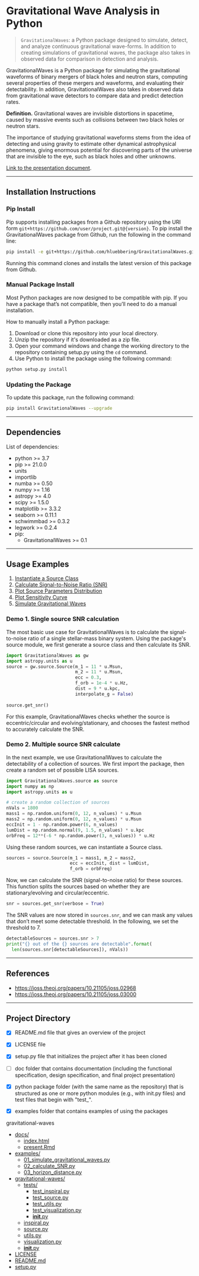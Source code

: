 # Gravitational Wave Analysis in Python

> `GravitationalWaves`: a Python package designed to simulate, detect, and analyze continuous gravitational wave-forms. In addition to creating simulations of gravitational waves, the package also takes in observed data for comparison in detection and analysis.

GravitationalWaves is a Python package for simulating the gravitational waveforms of binary mergers of black holes and neutron stars, computing several properties of these mergers and waveforms, and evaluating their detectability. In addition, GravitationalWaves also takes in observed data from gravitational wave detectors to compare data and predict detection rates. 




**Definition.** Gravitational waves are invisible distortions in spacetime, caused by massive events such as collisions between two black holes or neutron stars.

The importance of studying gravitational waveforms stems from the idea of detecting and using gravity to estimate other dynamical astrophysical phenomena, giving enormous potential for discovering parts of the universe that are invisible to the eye, such as black holes and other unknowns. 






[Link to the presentation document](https://github.com/hluebbering/GravitationalWaves/docs/presentation.html).

--------------------

## Installation Instructions

### Pip Install

Pip supports installing packages from a Github repository using the URI form `git+https://github.com/user/project.git@{version}`. To pip install the GravitationalWaves package from Github, run the following in the command line:


```bash
pip install -e git+https://github.com/hluebbering/GravitationalWaves.git#egg=GravitationalWaves
```

Running this command clones and installs the latest version of this package from Github.



### Manual Package Install

Most Python packages are now designed to be compatible with pip. If you have a package that’s not compatible, then you’ll need to do a manual installation.

How to manually install a Python package:

1. Download or clone this repository into your local directory.
2. Unzip the repository if it's downloaded as a zip file.
3. Open your command windows and change the working directory to the repository containing setup.py using the `cd` command.
4. Use Python to install the package using the following command:

```bash
python setup.py install
```

### Updating the Package

To update this package, run the following command:

```bash
pip install GravitationalWaves --upgrade
```


--------------------

## Dependencies

List of dependencies:
- python >= 3.7
- pip >= 21.0.0
- units
- importlib
- numba >= 0.50
- numpy >= 1.16
- astropy >= 4.0
- scipy >= 1.5.0
- matplotlib >= 3.3.2
- seaborn >= 0.11.1
- schwimmbad >= 0.3.2
- legwork >= 0.2.4
- pip:
   - GravitationalWaves >= 0.1 


--------------------

## Usage Examples

1. [Instantiate a Source Class](https://github.com/hluebbering/GravitationalWaves/blob/main/examples/01_InstantiateSourceClass.ipynb) 
2. [Calculate Signal-to-Noise Ratio (SNR)](https://github.com/hluebbering/GravitationalWaves/blob/main/examples/02_CalculateSNR.ipynb)
3. [Plot Source Parameters Distribution](https://github.com/hluebbering/GravitationalWaves/blob/main/examples/03_PlotSourceDistribution.ipynb)
4. [Plot Sensitivity Curve](https://github.com/hluebbering/GravitationalWaves/blob/main/examples/04_Visualizations.ipynb)
5. [Simulate Gravitational Waves](https://github.com/hluebbering/GravitationalWaves/blob/main/examples/05_SimulateGravitationalWaves.ipynb)


### Demo 1. Single source SNR calculation


The most basic use case for GravitationalWaves is to calculate the signal-to-noise ratio of a single stellar-mass binary system. Using the package's source module, we first generate a source class and then calculate its SNR.


```python
import GravitationalWaves as gw
import astropy.units as u
source = gw.source.Source(m_1 = 11 * u.Msun,
                          m_2 = 11 * u.Msun,
                          ecc = 0.3,
                          f_orb = 1e-4 * u.Hz,
                          dist = 9 * u.kpc,
                          interpolate_g = False)
                          
source.get_snr()
```

For this example, GravitationalWaves checks whether the source is eccentric/circular and evolving/stationary, and chooses the fastest method to accurately calculate the SNR. 


### Demo 2. Multiple source SNR calculate

In the next example, we use GravitationalWaves to calculate the detectability of a collection of sources. We first import the package, then create a random set of possible LISA sources.


```python
import GravitationalWaves.source as source
import numpy as np
import astropy.units as u

# create a random collection of sources
nVals = 1800
mass1 = np.random.uniform(0, 12, n_values) * u.Msun
mass2 = np.random.uniform(0, 12, n_values) * u.Msun
eccInit = 1 - np.random.power(6, n_values)
lumDist = np.random.normal(9, 1.5, n_values) * u.kpc
orbFreq = 12**(-6 * np.random.power(3, n_values)) * u.Hz
```


Using these random sources, we can instantiate a Source class.

```python
sources = source.Source(m_1 = mass1, m_2 = mass2, 
                        ecc = eccInit, dist = lumDist, 
                        f_orb = orbFreq)
```

Now, we can calculate the SNR (signal-to-noise ratio) for these sources. This function splits the sources based on whether they are stationary/evolving and circular/eccentric.


```python
snr = sources.get_snr(verbose = True)
```

The SNR values are now stored in `sources.snr`, and we can mask any values that don’t meet some detectable threshold. In the following, we set the threshold to 7.


```python
detectableSources = sources.snr > 7
print("{} out of the {} sources are detectable".format(
  len(sources.snr[detectableSources]), nVals))
```


--------------------

## References

- https://joss.theoj.org/papers/10.21105/joss.02968
- https://joss.theoj.org/papers/10.21105/joss.03000


--------------------

## Project Directory

- [x] README.md file that gives an overview of the project
- [x] LICENSE file
- [x] setup.py file that initializes the project after it has been cloned
- [ ] doc folder that contains documentation (including the functional specification, design specification, and final project presentation)
- [x] python package folder (with the same name as the repository) that is structured as one or more python modules (e.g., with init.py files) and test files that begin with "test_".
- [x] examples folder that contains examples of using the packages



gravitational-waves

* [docs/](.\gravitational-waves\docs)
  * [index.html](.\gravitational-waves\docs\index.html)
  * [present.Rmd](.\gravitational-waves\docs\present.Rmd)
* [examples/](.\gravitational-waves\examples)
  * [01_simulate_gravitational_waves.py](.\gravitational-waves\examples\01_simulate_gravitational_waves.py)
  * [02_calculate_SNR.py](.\gravitational-waves\examples\02_calculate_SNR.py)
  * [03_horizon_distance.py](.\gravitational-waves\examples\03_horizon_distance.py)
* [gravitational-waves/](.\gravitational-waves\gravitational-waves)
  * [tests/](.\gravitational-waves\gravitational-waves\tests)
    * [test_inspiral.py](.\gravitational-waves\gravitational-waves\tests\test_inspiral.py)
    * [test_source.py](.\gravitational-waves\gravitational-waves\tests\test_source.py)
    * [test_utils.py](.\gravitational-waves\gravitational-waves\tests\test_utils.py)
    * [test_visualization.py](.\gravitational-waves\gravitational-waves\tests\test_visualization.py)
    * [__init__.py](.\gravitational-waves\gravitational-waves\tests\__init__.py)
  * [inspiral.py](.\gravitational-waves\gravitational-waves\inspiral.py)
  * [source.py](.\gravitational-waves\gravitational-waves\source.py)
  * [utils.py](.\gravitational-waves\gravitational-waves\utils.py)
  * [visualization.py](.\gravitational-waves\gravitational-waves\visualization.py)
  * [__init__.py](.\gravitational-waves\gravitational-waves\__init__.py)
* [LICENSE](.\gravitational-waves\LICENSE)
* [README.md](.\gravitational-waves\README.md)
* [setup.py](.\gravitational-waves\setup.py)



